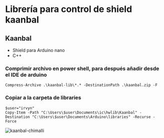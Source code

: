 # Librería para control de shield kaanbal
## Kaanbal
* Shield para Arduino nano
* C++

### Comprimir archivo en power shell, para después añadir desde el IDE de arduino
```
Compress-Archive .\kaanbal-lib\*.* -DestinationPath .\kaanbal.zip -F
```
### Copiar a la carpeta de libraries
```
$user="irvyn"
Copy-Item -Path "C:\Users\$user\Documents\ic\hwlib\Kaanbal" -Destination "C:\Users\$user\Documents\Arduino\libraries" -Recurse -Force
```

![kaanbal-chimalli](https://drive.google.com/uc?export=view&id=17g-OoKZGfAfieqKLzZ5uVrpLoWZCDVBi)